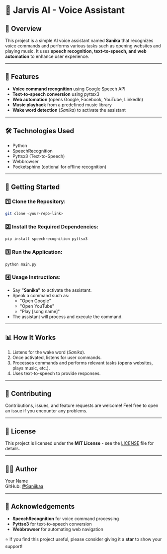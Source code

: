# 🤖 Jarvis AI - Voice Assistant

## 📌 Overview
This project is a simple AI voice assistant named **Sanika** that recognizes voice commands and performs various tasks such as opening websites and playing music. It uses **speech recognition, text-to-speech, and web automation** to enhance user experience.

---
## 🌟 Features
- **Voice command recognition** using Google Speech API
- **Text-to-speech conversion** using pyttsx3
- **Web automation** (opens Google, Facebook, YouTube, LinkedIn)
- **Music playback** from a predefined music library
- **Wake word detection** (*Sanika*) to activate the assistant

---
## 🛠️ Technologies Used
- Python
- SpeechRecognition
- Pyttsx3 (Text-to-Speech)
- Webbrowser
- Pocketsphinx (optional for offline recognition)

---
## 🚀 Getting Started
### 1️⃣ Clone the Repository:
```bash
git clone <your-repo-link>
```

### 2️⃣ Install the Required Dependencies:
```bash
pip install speechrecognition pyttsx3
```

### 3️⃣ Run the Application:
```bash
python main.py
```

### 4️⃣ Usage Instructions:
- Say **"Sanika"** to activate the assistant.
- Speak a command such as:
  - "Open Google"
  - "Open YouTube"
  - "Play [song name]"
- The assistant will process and execute the command.

---
## 📊 How It Works
1. Listens for the wake word (*Sanika*).
2. Once activated, listens for user commands.
3. Processes commands and performs relevant tasks (opens websites, plays music, etc.).
4. Uses text-to-speech to provide responses.

---
## 🤝 Contributing
Contributions, issues, and feature requests are welcome! Feel free to open an issue if you encounter any problems.

---
## 📜 License
This project is licensed under the **MIT License** - see the [LICENSE](LICENSE) file for details.

---
## 👨‍💻 Author
Your Name  
GitHub: [@Saniikaa](https://github.com/Saniikaa)

---
## 🙏 Acknowledgements
- **SpeechRecognition** for voice command processing
- **Pyttsx3** for text-to-speech conversion
- **Webbrowser** for automating web navigation

⭐ If you find this project useful, please consider giving it a **star** to show your support!

